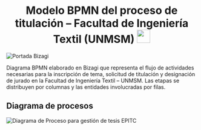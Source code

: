 <div align="center">
  <h1 align="center"><b>Modelo BPMN del proceso de titulación – Facultad de Ingeniería Textil (UNMSM) </b><img src="https://media.giphy.com/media/hvRJCLFzcasrR4ia7z/giphy.gif" width="35"></h1>
</div>

![Portada Bizagi](https://github.com/user-attachments/assets/14933e1a-daeb-4399-83c2-297701384c2a)

Diagrama BPMN elaborado en Bizagi que representa el flujo de actividades necesarias para la inscripción de tema, solicitud de titulación y designación de jurado en la Facultad de Ingeniería Textil – UNMSM. Las etapas se distribuyen por columnas y las entidades involucradas por filas.
## Diagrama de procesos
![Diagrama de Proceso para gestión de tesis EPITC](https://github.com/user-attachments/assets/a93bd15c-34dd-4c0b-98ef-82164623b7eb)
